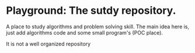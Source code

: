# Playground: The sutdy repository.

A place to study algorithms and problem solving skill. The main idea
here is, just add algorithms code and some small program's (POC place).



It is not a well organized repository

